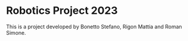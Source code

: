 # Robotics Project 2023 
This is a project developed by Bonetto Stefano, Rigon Mattia and Roman Simone.
